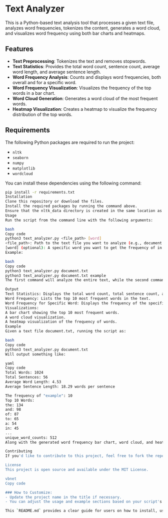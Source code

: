 # Text Analyzer

This is a Python-based text analysis tool that processes a given text file, analyzes word frequencies, tokenizes the content, generates a word cloud, and visualizes word frequency using both bar charts and heatmaps.

## Features
- **Text Preprocessing**: Tokenizes the text and removes stopwords.
- **Text Statistics**: Provides the total word count, sentence count, average word length, and average sentence length.
- **Word Frequency Analysis**: Counts and displays word frequencies, both overall and for a specific word.
- **Word Frequency Visualization**: Visualizes the frequency of the top words in a bar chart.
- **Word Cloud Generation**: Generates a word cloud of the most frequent words.
- **Heatmap Visualization**: Creates a heatmap to visualize the frequency distribution of the top words.

## Requirements

The following Python packages are required to run the project:

- `nltk`
- `seaborn`
- `numpy`
- `matplotlib`
- `wordcloud`

You can install these dependencies using the following command:

```bash
pip install -r requirements.txt
Installation
Clone this repository or download the files.
Install the required packages by running the command above.
Ensure that the nltk_data directory is created in the same location as the script, as it is required for the NLTK resources to be downloaded.
Usage
Run the script from the command line with the following arguments:

bash
Copy code
python3 text_analyzer.py <file_path> [word]
<file_path>: Path to the text file you want to analyze (e.g., document.txt).
[word] (optional): A specific word you want to get the frequency of in the text.
Example:

bash
Copy code
python3 text_analyzer.py document.txt
python3 text_analyzer.py document.txt example
The first command will analyze the entire text, while the second command will show the frequency of the word "example" in the text.

Output
Text Statistics: Displays the total word count, total sentence count, average word length, and average sentence length.
Word Frequency: Lists the top 10 most frequent words in the text.
Word Frequency for Specific Word: Displays the frequency of the specific word passed as a command-line argument.
Visualizations:
A bar chart showing the top 10 most frequent words.
A word cloud visualization.
A heatmap visualization of the frequency of words.
Example
Given a text file document.txt, running the script as:

bash
Copy code
python3 text_analyzer.py document.txt
Will output something like:

yaml
Copy code
Total Words: 1024
Total Sentences: 56
Average Word Length: 4.53
Average Sentence Length: 18.29 words per sentence

The frequency of "example": 10
Top 10 Words:
the: 134
and: 98
of: 87
to: 65
a: 54
in: 45
...
unique_word_counts: 512
Along with the generated word frequency bar chart, word cloud, and heatmap.

Contributing
If you'd like to contribute to this project, feel free to fork the repository, make changes, and submit a pull request.

License
This project is open source and available under the MIT License.

vbnet
Copy code

### How to Customize:
- Update the project name in the title if necessary.
- You can adjust the usage and example sections based on your script's exact behavior or output.

This `README.md` provides a clear guide for users on how to install, use, and understand the functionality of your text analysis tool.





